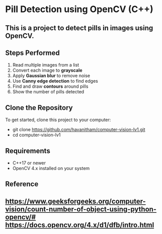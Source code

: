 # Pill Detection using OpenCV (C++)

This is a project to detect pills in images using OpenCV.  
---

## Steps Performed
1. Read multiple images from a list  
2. Convert each image to **grayscale**  
3. Apply **Gaussian blur** to remove noise  
4. Use **Canny edge detection** to find edges  
5. Find and draw **contours** around pills  
6. Show the number of pills detected
   
## Clone the Repository
To get started, clone this project to your computer:

- git clone https://github.com/havanitham/computer-vision-lv1.git
- cd computer-vision-lv1


## Requirements
- C++17 or newer  
- OpenCV 4.x installed on your system  

## Reference
https://www.geeksforgeeks.org/computer-vision/count-number-of-object-using-python-opencv/#
https://docs.opencv.org/4.x/d1/dfb/intro.html
---
